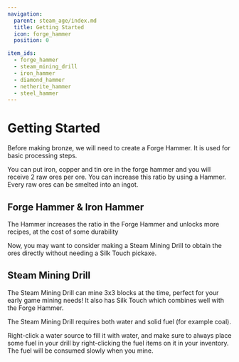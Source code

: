 ```yaml
---
navigation:
  parent: steam_age/index.md
  title: Getting Started
  icon: forge_hammer
  position: 0

item_ids:
  - forge_hammer
  - steam_mining_drill
  - iron_hammer
  - diamond_hammer
  - netherite_hammer
  - steel_hammer
---
```


# Getting Started

Before making bronze, we will need to create a Forge Hammer. It is used for basic processing steps.

You can put iron, copper and tin ore in the forge hammer and you will receive 2 raw ores per ore. You can increase this ratio by using a Hammer. Every raw ores can be smelted into an ingot.

## Forge Hammer & Iron Hammer

<Row>
  <Recipe id="modern_industrialization:forge_hammer" />
  <Recipe id="modern_industrialization:materials/iron/craft/hammer" />
</Row>

The Hammer increases the ratio in the Forge Hammer and unlocks more recipes, at the cost of some durability

Now, you may want to consider making a Steam Mining Drill to obtain the ores directly without needing a Silk Touch pickaxe.

## Steam Mining Drill

<Recipe id="modern_industrialization:tools/steam_mining_drill" />

The Steam Mining Drill can mine 3x3 blocks at the time, perfect for your early game mining needs! It also has Silk Touch which combines well with the Forge Hammer.

The Steam Mining Drill requires both water and solid fuel (for example coal).

Right-click a water source to fill it with water, and make sure to always place some fuel in your drill by right-clicking the fuel items on it in your inventory. The fuel will be consumed slowly when you mine.
